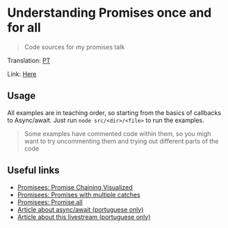 # Understanding Promises once and for all

> Code sources for my promises talk

Translation: [PT](./README-pt.md)

Link: [Here](https://www.youtube.com/watch?v=wZwMVbgQZps)

## Usage

All examples are in teaching order, so starting from the basics of callbacks to Async/await. Just run `node src/<dir>/<file>` to run the examples.

> Some examples have commented code within them, so you migh want to try uncommenting them and trying out different parts of the code

## Useful links

- [Promisees: Promise Chaining Visualized](http://bit.ly/2YavENI)
- [Promisees: Promises with multiple catches](http://bit.ly/2Yavhmi)
- [Promisees: Promise.all](http://bit.ly/2YfRb7G)
- [Article about async/await (portuguese only)](https://imasters.com.br/desenvolvimento/funcoes-assincronas-e-retornos-como-o-async-await-tornaram-o-codigo-mais-legivel)
- [Article about this livestream (portuguese only)](https://medium.com/trainingcenter/entendendo-promises-de-uma-vez-por-todas-32442ec725c2)
